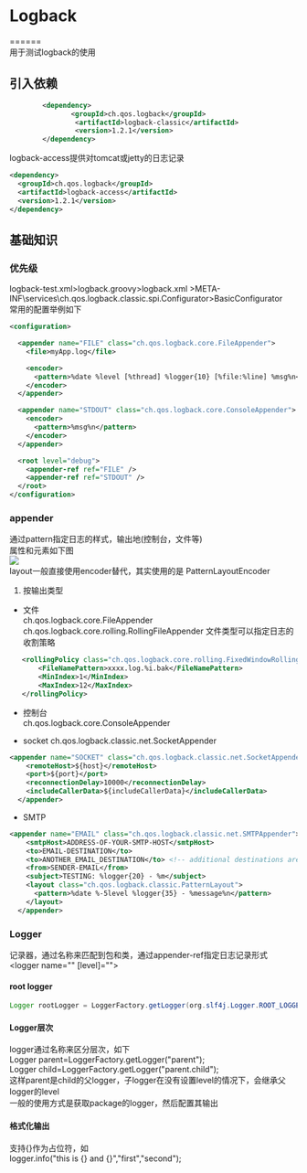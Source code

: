 # Logback
======  
用于测试logback的使用

## 引入依赖
```xml
        <dependency>
               <groupId>ch.qos.logback</groupId>
                <artifactId>logback-classic</artifactId>
                <version>1.2.1</version>
        </dependency>
```
logback-access提供对tomcat或jetty的日志记录
```xml
<dependency>
  <groupId>ch.qos.logback</groupId>
  <artifactId>logback-access</artifactId>
  <version>1.2.1</version>
</dependency>
```

## 基础知识
### 优先级
logback-test.xml>logback.groovy>logback.xml
\>META-INF\services\ch.qos.logback.classic.spi.Configurator>BasicConfigurator  
常用的配置举例如下
```xml
<configuration>

  <appender name="FILE" class="ch.qos.logback.core.FileAppender">
    <file>myApp.log</file>

    <encoder>
      <pattern>%date %level [%thread] %logger{10} [%file:%line] %msg%n</pattern>
    </encoder>
  </appender>

  <appender name="STDOUT" class="ch.qos.logback.core.ConsoleAppender">
    <encoder>
      <pattern>%msg%n</pattern>
    </encoder>
  </appender>

  <root level="debug">
    <appender-ref ref="FILE" />
    <appender-ref ref="STDOUT" />
  </root>
</configuration>
```

### appender
通过pattern指定日志的样式，输出地(控制台，文件等)  
属性和元素如下图  
![](https://logback.qos.ch/manual/images/chapters/configuration/appenderSyntax.png)  
layout一般直接使用encoder替代，其实使用的是 PatternLayoutEncoder  

1. 按输出类型
  * 文件  
   ch.qos.logback.core.FileAppender  
   ch.qos.logback.core.rolling.RollingFileAppender
   文件类型可以指定日志的收割策略
```xml
   <rollingPolicy class="ch.qos.logback.core.rolling.FixedWindowRollingPolicy">
   	   <FileNamePattern>xxxx.log.%i.bak</FileNamePattern>
   	   <MinIndex>1</MinIndex>
   	   <MaxIndex>12</MaxIndex>
   </rollingPolicy>
```
   	
  * 控制台  
    ch.qos.logback.core.ConsoleAppender
    
  * socket
  ch.qos.logback.classic.net.SocketAppender
  ```xml
  <appender name="SOCKET" class="ch.qos.logback.classic.net.SocketAppender">
      <remoteHost>${host}</remoteHost>
      <port>${port}</port>
      <reconnectionDelay>10000</reconnectionDelay>
      <includeCallerData>${includeCallerData}</includeCallerData>
    </appender>
```

  * SMTP
  ```xml
  <appender name="EMAIL" class="ch.qos.logback.classic.net.SMTPAppender">
      <smtpHost>ADDRESS-OF-YOUR-SMTP-HOST</smtpHost>
      <to>EMAIL-DESTINATION</to>
      <to>ANOTHER_EMAIL_DESTINATION</to> <!-- additional destinations are possible -->
      <from>SENDER-EMAIL</from>
      <subject>TESTING: %logger{20} - %m</subject>
      <layout class="ch.qos.logback.classic.PatternLayout">
        <pattern>%date %-5level %logger{35} - %message%n</pattern>
      </layout>       
    </appender>
```

### Logger
记录器，通过名称来匹配到包和类，通过appender-ref指定日志记录形式
<logger name="" [level]="">
  <append-ref ref="append_name"/>
</logger>

#### root logger
```java
Logger rootLogger = LoggerFactory.getLogger(org.slf4j.Logger.ROOT_LOGGER_NAME);
```
#### Logger层次
logger通过名称来区分层次，如下  
Logger parent=LoggerFactory.getLogger("parent");  
Logger child=LoggerFactory.getLogger("parent.child");  
这样parent是child的父logger，子logger在没有设置level的情况下，会继承父logger的level  
一般的使用方式是获取package的logger，然后配置其输出

#### 格式化输出
支持{}作为占位符，如  
logger.info("this is {} and {}","first","second");


